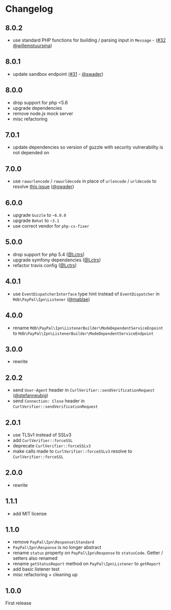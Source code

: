 # Changelog

## 8.0.2

- use standard PHP functions for building / parsing input in `Message` - ([#32](https://github.com/mike182uk/paypal-ipn-listener/pull/32) [@willemstuursma](https://github.com/willemstuursma))

## 8.0.1

- update sandbox endpoint ([#31](https://github.com/mike182uk/paypal-ipn-listener/pull/31) - [@swader](https://github.com/Swader))

## 8.0.0

- drop support for php <5.6
- upgrade dependencies
- remove node.js mock server
- misc refactoring

## 7.0.1

- update dependencies so version of guzzle with security vulnerability is not depended on

## 7.0.0

- use `rawurlencode` / `rawurldecode` in place of `urlencode` / `urldecode` to resolve [this issue](https://github.com/paypal/ipn-code-samples/issues/51) ([@swader](https://github.com/Swader))

## 6.0.0

- upgrade `Guzzle` to `~6.0.0`
- upgrade `Behat` to `~3.1`
- use correct vendor for `php-cs-fixer`

## 5.0.0

- drop support for php 5.4 ([@Lctrs](https://github.com/Lctrs))
- upgrade symfony dependencies ([@Lctrs](https://github.com/Lctrs))
- refactor travis config ([@Lctrs](https://github.com/Lctrs))

## 4.0.1

- use `EventDispatcherInterface` type hint instead of `EventDispatcher` in `Mdb\PayPal\Ipn\Listener` ([@mablae](https://github.com/mablae))

## 4.0.0

- rename `Mdb\PayPal\Ipn\ListenerBuilder\ModeDependentServiceEnpoint` to `Mdb\PayPal\Ipn\ListenerBuilder\ModeDependentServiceEndpoint`

## 3.0.0

- rewrite

## 2.0.2

- send `User-Agent` header in `CurlVerifier::sendVerificationRequest` ([@stefanneubig](https://github.com/stefanneubig))
- send `Connection: Close` header in `CurlVerifier::sendVerificationRequest`

## 2.0.1

- use TLSv1 instead of SSLv3
- add `CurlVerifier::forceSSL`
- deprecate `CurlVerifier::forceSSLv3`
- make calls made to `CurlVerifier::forceSSLv3` resolve to `CurlVerifier::forceSSL`

## 2.0.0

- rewrite

## 1.1.1

- add MIT license

## 1.1.0

- remove `PayPal\Ipn\Response\Standard`
- `PayPal\Ipn\Response` is no longer abstract
- rename `status` property on `PayPal\Ipn\Response` to `statusCode`. Getter / setters also renamed
- rename `getStatusReport` method on `PayPal\Ipn\Listener` to `getReport`
- add basic listener test
- misc refactoring + cleaning up

## 1.0.0

First release
